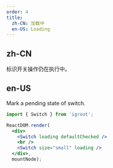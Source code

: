 ```yaml
---
order: 4
title:
  zh-CN: 加载中
  en-US: Loading
---
```


## zh-CN

标识开关操作仍在执行中。

## en-US

Mark a pending state of switch.

````jsx
import { Switch } from 'igroot';

ReactDOM.render(
  <div>
    <Switch loading defaultChecked />
    <br />
    <Switch size="small" loading />
  </div>,
  mountNode);
````
